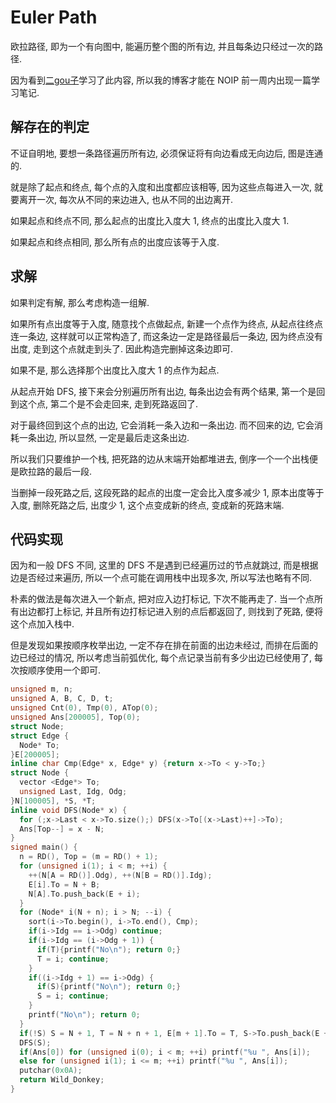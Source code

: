 # Euler Path

欧拉路径, 即为一个有向图中, 能遍历整个图的所有边, 并且每条边只经过一次的路径.

因为看到[二gou子](https://www.luogu.com.cn/user/306982)学习了此内容, 所以我的博客才能在 NOIP 前一周内出现一篇学习笔记.

## 解存在的判定

不证自明地, 要想一条路径遍历所有边, 必须保证将有向边看成无向边后, 图是连通的.

就是除了起点和终点, 每个点的入度和出度都应该相等, 因为这些点每进入一次, 就要离开一次, 每次从不同的来边进入, 也从不同的出边离开.

如果起点和终点不同, 那么起点的出度比入度大 $1$, 终点的出度比入度大 $1$.

如果起点和终点相同, 那么所有点的出度应该等于入度.

## 求解

如果判定有解, 那么考虑构造一组解.

如果所有点出度等于入度, 随意找个点做起点, 新建一个点作为终点, 从起点往终点连一条边, 这样就可以正常构造了, 而这条边一定是路径最后一条边, 因为终点没有出度, 走到这个点就走到头了. 因此构造完删掉这条边即可.

如果不是, 那么选择那个出度比入度大 $1$ 的点作为起点.

从起点开始 DFS, 接下来会分别遍历所有出边, 每条出边会有两个结果, 第一个是回到这个点, 第二个是不会走回来, 走到死路返回了.

对于最终回到这个点的出边, 它会消耗一条入边和一条出边. 而不回来的边, 它会消耗一条出边, 所以显然, 一定是最后走这条出边.

所以我们只要维护一个栈, 把死路的边从末端开始都堆进去, 倒序一个一个出栈便是欧拉路的最后一段.

当删掉一段死路之后, 这段死路的起点的出度一定会比入度多减少 $1$, 原本出度等于入度, 删除死路之后, 出度少 $1$, 这个点变成新的终点, 变成新的死路末端.

## 代码实现

因为和一般 DFS 不同, 这里的 DFS 不是遇到已经遍历过的节点就跳过, 而是根据边是否经过来遍历, 所以一个点可能在调用栈中出现多次, 所以写法也略有不同.

朴素的做法是每次进入一个新点, 把对应入边打标记, 下次不能再走了. 当一个点所有出边都打上标记, 并且所有边打标记进入别的点后都返回了, 则找到了死路, 便将这个点加入栈中.

但是发现如果按顺序枚举出边, 一定不存在排在前面的出边未经过, 而排在后面的边已经过的情况, 所以考虑当前弧优化, 每个点记录当前有多少出边已经使用了, 每次按顺序使用一个即可.

```cpp
unsigned m, n;
unsigned A, B, C, D, t;
unsigned Cnt(0), Tmp(0), ATop(0);
unsigned Ans[200005], Top(0);
struct Node;
struct Edge {
  Node* To;
}E[200005];
inline char Cmp(Edge* x, Edge* y) {return x->To < y->To;}
struct Node {
  vector <Edge*> To; 
  unsigned Last, Idg, Odg;
}N[100005], *S, *T;
inline void DFS(Node* x) {
  for (;x->Last < x->To.size();) DFS(x->To[(x->Last)++]->To);
  Ans[Top--] = x - N;
}
signed main() {
  n = RD(), Top = (m = RD() + 1);
  for (unsigned i(1); i < m; ++i) {
    ++(N[A = RD()].Odg), ++(N[B = RD()].Idg);
    E[i].To = N + B;
    N[A].To.push_back(E + i);
  }
  for (Node* i(N + n); i > N; --i) {
    sort(i->To.begin(), i->To.end(), Cmp);
    if(i->Idg == i->Odg) continue;
    if(i->Idg == (i->Odg + 1)) {
      if(T){printf("No\n"); return 0;}
      T = i; continue;
    }
    if((i->Idg + 1) == i->Odg) {
      if(S){printf("No\n"); return 0;}
      S = i; continue;
    }
    printf("No\n"); return 0;
  }
  if(!S) S = N + 1, T = N + n + 1, E[m + 1].To = T, S->To.push_back(E + m + 1);
  DFS(S);
  if(Ans[0]) for (unsigned i(0); i < m; ++i) printf("%u ", Ans[i]);
  else for (unsigned i(1); i <= m; ++i) printf("%u ", Ans[i]);
  putchar(0x0A);
  return Wild_Donkey;
}
```